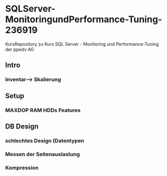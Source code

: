 # SQLServer-MonitoringundPerformance-Tuning-236919
KursRepository zu Kurs SQL Server - Monitoring und Performance-Tuning  der ppedv AG


## Intro
### Inventar--> Skalierung

## Setup
### MAXDOP RAM HDDs Features

## DB Design
### schlechtes Design (Datentypen
### Messen der Seitenauslastung
### Kompression


